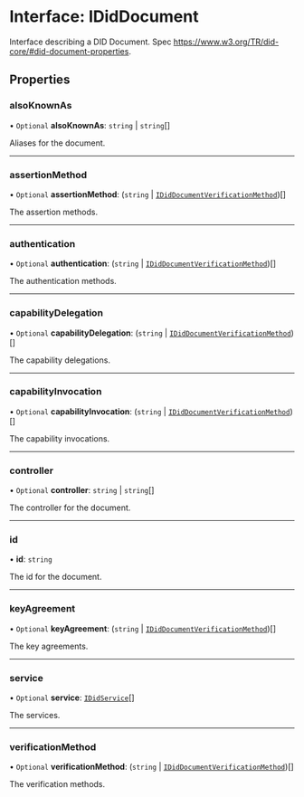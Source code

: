 # Interface: IDidDocument

Interface describing a DID Document.
Spec https://www.w3.org/TR/did-core/#did-document-properties.

## Properties

### alsoKnownAs

• `Optional` **alsoKnownAs**: `string` \| `string`[]

Aliases for the document.

___

### assertionMethod

• `Optional` **assertionMethod**: (`string` \| [`IDidDocumentVerificationMethod`](IDidDocumentVerificationMethod.md))[]

The assertion methods.

___

### authentication

• `Optional` **authentication**: (`string` \| [`IDidDocumentVerificationMethod`](IDidDocumentVerificationMethod.md))[]

The authentication methods.

___

### capabilityDelegation

• `Optional` **capabilityDelegation**: (`string` \| [`IDidDocumentVerificationMethod`](IDidDocumentVerificationMethod.md))[]

The capability delegations.

___

### capabilityInvocation

• `Optional` **capabilityInvocation**: (`string` \| [`IDidDocumentVerificationMethod`](IDidDocumentVerificationMethod.md))[]

The capability invocations.

___

### controller

• `Optional` **controller**: `string` \| `string`[]

The controller for the document.

___

### id

• **id**: `string`

The id for the document.

___

### keyAgreement

• `Optional` **keyAgreement**: (`string` \| [`IDidDocumentVerificationMethod`](IDidDocumentVerificationMethod.md))[]

The key agreements.

___

### service

• `Optional` **service**: [`IDidService`](IDidService.md)[]

The services.

___

### verificationMethod

• `Optional` **verificationMethod**: (`string` \| [`IDidDocumentVerificationMethod`](IDidDocumentVerificationMethod.md))[]

The verification methods.
